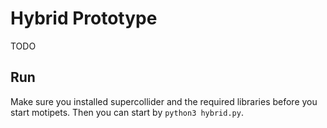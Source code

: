 # Hybrid Prototype

TODO

## Run
Make sure you installed supercollider and the required libraries before you
start motipets. Then you can start by ``python3 hybrid.py``.
